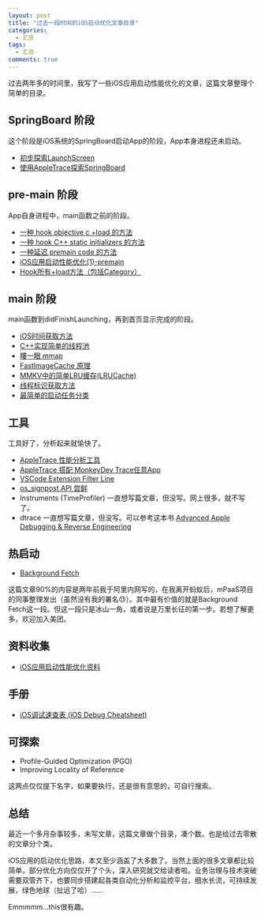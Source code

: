 ```yaml
---
layout: post
title: "过去一段时间的iOS启动优化文章目录"
categories:
  - 汇总
tags:
  - 汇总
comments: true
---
```


过去两年多的时间里，我写了一些iOS应用启动性能优化的文章，这篇文章整理个简单的目录。


<!-- more -->

## SpringBoard 阶段

这个阶段是iOS系统的SpringBoard启动App的阶段，App本身进程还未启动。

- [初步探索LaunchScreen](https://everettjf.github.io/2018/09/18/launch-screen-async-with-process-creation/)
- [使用AppleTrace探索SpringBoard](https://everettjf.github.io/2018/10/28/appletrace-springboard/)

## pre-main 阶段

App自身进程中，main函数之前的阶段。

- [一种 hook objective c +load 的方法](https://everettjf.github.io/2017/01/06/a-method-of-hook-objective-c-load/)
- [一种 hook C++ static initializers 的方法](https://everettjf.github.io/2017/02/06/a-method-of-hook-static-initializers/)
- [一种延迟 premain code 的方法](https://everettjf.github.io/2017/03/06/a-method-of-delay-premain-code/)
- [iOS应用启动性能优化(1)-premain](https://everettjf.github.io/2018/05/26/ios-app-launch-performance-part1/)
- [Hook所有+load方法（包括Category）](https://everettjf.github.io/2018/08/19/ios-hook-really-all-load/)

## main 阶段

main函数到didFinishLaunching，再到首页显示完成的阶段。

- [iOS时间获取方法](https://everettjf.github.io/2018/08/07/get-current-time-on-ios-platform/)
- [C++实现简单的线程池](https://everettjf.github.io/2018/08/12/a-simple-cpp-thread-pool/)
- [瞜一眼 mmap](https://everettjf.github.io/2018/09/01/mmap/)
- [FastImageCache 原理](https://everettjf.github.io/2018/09/11/fastimagecache/)
- [MMKV中的简单LRU缓存(LRUCache)](https://everettjf.github.io/2018/09/27/lrucache-in-mmkv/)
- [线程标识获取方法](https://everettjf.github.io/2018/11/12/ios-thread-number/)
- [最简单的启动任务分类](https://everettjf.github.io/2018/08/24/most-simple-task-queue-model/)

## 工具

工具好了，分析起来就愉快了。

- [AppleTrace 性能分析工具](https://everettjf.github.io/2017/09/21/appletrace/)
- [AppleTrace 搭配 MonkeyDev Trace任意App](https://everettjf.github.io/2017/10/12/appletrace-dancewith-monkeydev/)
- [VSCode Extension Filter Line](https://everettjf.github.io/2018/07/03/vscode-extension-filter-line/)
- [os_signpost API 尝鲜](https://everettjf.github.io/2018/08/13/os-signpost-tutorial/)
- Instruments (TimeProfiler) 一直想写篇文章，但没写。网上很多，就不写了。
- dtrace 一直想写篇文章，但没写。可以参考这本书 [Advanced Apple Debugging & Reverse Engineering](https://store.raywenderlich.com/products/advanced-apple-debugging-and-reverse-engineering)

## 热启动

- [Background Fetch](https://juejin.im/post/5bee3825e51d456d6b6f9486)

这篇文章90%的内容是两年前我于阿里内网写的，在我离开蚂蚁后，mPaaS项目的同事整理发出（虽然没有我的署名😓）。其中最有价值的就是Background Fetch这一段。但这一段只是冰山一角，或者说是万里长征的第一步。若想了解更多，欢迎加入美团。


## 资料收集

- [iOS应用启动性能优化资料](https://everettjf.github.io/2018/08/06/ios-launch-performance-collection/)

## 手册

- [iOS调试速查表 (iOS Debug Cheatsheet)](https://everettjf.github.io/2016/05/25/my-ios-debug-cheatsheet/)

## 可探索

- Profile-Guided Optimization (PGO) 
- Improving Locality of Reference

这两点仅仅提下名字，如果要执行，还是很有意思的，可自行搜索。

## 总结

最近一个多月杂事较多，未写文章，这篇文章做个目录，凑个数。也是给过去零散的文章分个类。

iOS应用的启动优化思路，本文至少涵盖了大多数了。当然上面的很多文章都比较简单，部分优化方向仅仅开了个头，深入研究就交给读者啦。业务治理与技术突破需要双管齐下，也要同步搭建起各类自动化分析和监控平台，细水长流，可持续发展，绿色地球（扯远了哈）……

Emmmmm...this很有趣。


